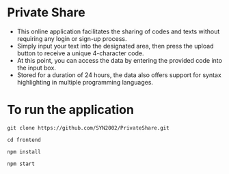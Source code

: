 # Private Share
- This online application facilitates the sharing of codes and texts without requiring any login or sign-up process.
- Simply input your text into the designated area, then press the upload button to receive a unique 4-character code.
- At this point, you can access the data by entering the provided code into the input box.
- Stored for a duration of 24 hours, the data also offers support for syntax highlighting in multiple programming languages.

  
# To run the application

```
git clone https://github.com/SYN2002/PrivateShare.git
```

```
cd frontend
```

```
npm install
```

```
npm start
```


